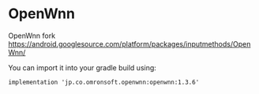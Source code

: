 # OpenWnn
OpenWnn fork https://android.googlesource.com/platform/packages/inputmethods/OpenWnn/

You can import it into your gradle build using:

`implementation 'jp.co.omronsoft.openwnn:openwnn:1.3.6'`
